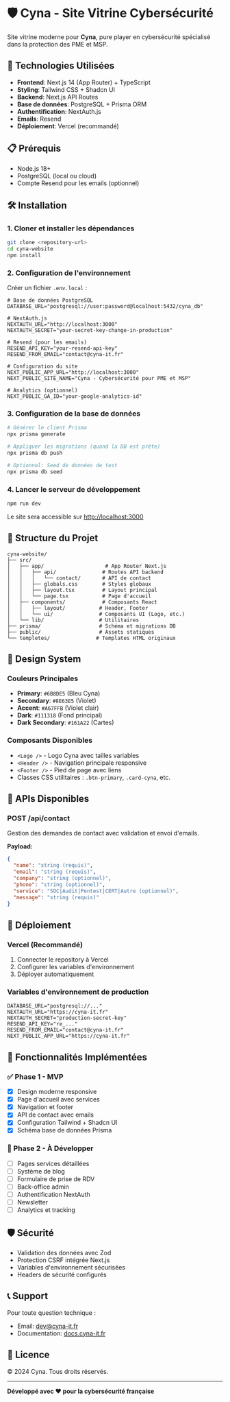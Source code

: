 # 🛡️ Cyna - Site Vitrine Cybersécurité

Site vitrine moderne pour **Cyna**, pure player en cybersécurité spécialisé dans la protection des PME et MSP.

## 🚀 Technologies Utilisées

- **Frontend**: Next.js 14 (App Router) + TypeScript
- **Styling**: Tailwind CSS + Shadcn UI
- **Backend**: Next.js API Routes
- **Base de données**: PostgreSQL + Prisma ORM
- **Authentification**: NextAuth.js
- **Emails**: Resend
- **Déploiement**: Vercel (recommandé)

## 📋 Prérequis

- Node.js 18+ 
- PostgreSQL (local ou cloud)
- Compte Resend pour les emails (optionnel)

## 🛠️ Installation

### 1. Cloner et installer les dépendances

```bash
git clone <repository-url>
cd cyna-website
npm install
```

### 2. Configuration de l'environnement

Créer un fichier `.env.local` :

```env
# Base de données PostgreSQL
DATABASE_URL="postgresql://user:password@localhost:5432/cyna_db"

# NextAuth.js
NEXTAUTH_URL="http://localhost:3000"
NEXTAUTH_SECRET="your-secret-key-change-in-production"

# Resend (pour les emails)
RESEND_API_KEY="your-resend-api-key"
RESEND_FROM_EMAIL="contact@cyna-it.fr"

# Configuration du site
NEXT_PUBLIC_APP_URL="http://localhost:3000"
NEXT_PUBLIC_SITE_NAME="Cyna - Cybersécurité pour PME et MSP"

# Analytics (optionnel)
NEXT_PUBLIC_GA_ID="your-google-analytics-id"
```

### 3. Configuration de la base de données

```bash
# Générer le client Prisma
npx prisma generate

# Appliquer les migrations (quand la DB est prête)
npx prisma db push

# Optionnel: Seed de données de test
npx prisma db seed
```

### 4. Lancer le serveur de développement

```bash
npm run dev
```

Le site sera accessible sur [http://localhost:3000](http://localhost:3000)

## 📁 Structure du Projet

```
cyna-website/
├── src/
│   ├── app/                    # App Router Next.js
│   │   ├── api/               # Routes API backend
│   │   │   └── contact/       # API de contact
│   │   ├── globals.css        # Styles globaux
│   │   ├── layout.tsx         # Layout principal
│   │   └── page.tsx           # Page d'accueil
│   ├── components/            # Composants React
│   │   ├── layout/           # Header, Footer
│   │   └── ui/               # Composants UI (Logo, etc.)
│   └── lib/                  # Utilitaires
├── prisma/                   # Schéma et migrations DB
├── public/                   # Assets statiques
└── templetes/               # Templates HTML originaux
```

## 🎨 Design System

### Couleurs Principales

- **Primary**: `#6B8DE5` (Bleu Cyna)
- **Secondary**: `#8E63E5` (Violet)
- **Accent**: `#A67FFB` (Violet clair)
- **Dark**: `#111318` (Fond principal)
- **Dark Secondary**: `#161A22` (Cartes)

### Composants Disponibles

- `<Logo />` - Logo Cyna avec tailles variables
- `<Header />` - Navigation principale responsive
- `<Footer />` - Pied de page avec liens
- Classes CSS utilitaires : `.btn-primary`, `.card-cyna`, etc.

## 🔧 APIs Disponibles

### POST /api/contact

Gestion des demandes de contact avec validation et envoi d'emails.

**Payload:**
```json
{
  "name": "string (requis)",
  "email": "string (requis)",
  "company": "string (optionnel)",
  "phone": "string (optionnel)",
  "service": "SOC|Audit|Pentest|CERT|Autre (optionnel)",
  "message": "string (requis)"
}
```

## 🚀 Déploiement

### Vercel (Recommandé)

1. Connecter le repository à Vercel
2. Configurer les variables d'environnement
3. Déployer automatiquement

### Variables d'environnement de production

```env
DATABASE_URL="postgresql://..."
NEXTAUTH_URL="https://cyna-it.fr"
NEXTAUTH_SECRET="production-secret-key"
RESEND_API_KEY="re_..."
RESEND_FROM_EMAIL="contact@cyna-it.fr"
NEXT_PUBLIC_APP_URL="https://cyna-it.fr"
```

## 📝 Fonctionnalités Implémentées

### ✅ Phase 1 - MVP
- [x] Design moderne responsive
- [x] Page d'accueil avec services
- [x] Navigation et footer
- [x] API de contact avec emails
- [x] Configuration Tailwind + Shadcn UI
- [x] Schéma base de données Prisma

### 🔄 Phase 2 - À Développer
- [ ] Pages services détaillées
- [ ] Système de blog
- [ ] Formulaire de prise de RDV
- [ ] Back-office admin
- [ ] Authentification NextAuth
- [ ] Newsletter
- [ ] Analytics et tracking

## 🛡️ Sécurité

- Validation des données avec Zod
- Protection CSRF intégrée Next.js
- Variables d'environnement sécurisées
- Headers de sécurité configurés

## 📞 Support

Pour toute question technique :
- Email: dev@cyna-it.fr
- Documentation: [docs.cyna-it.fr](https://docs.cyna-it.fr)

## 📄 Licence

© 2024 Cyna. Tous droits réservés.

---

**Développé avec ❤️ pour la cybersécurité française**
